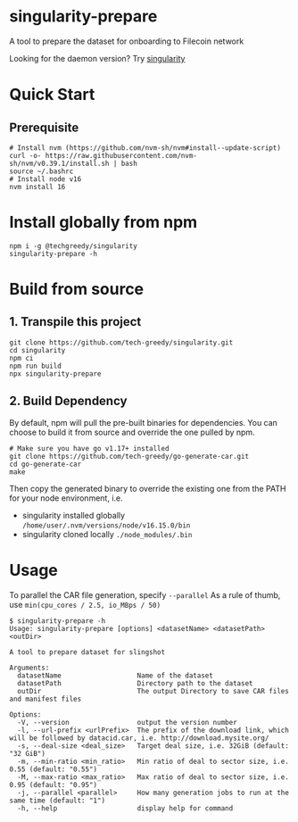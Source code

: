 # singularity-prepare
A tool to prepare the dataset for onboarding to Filecoin network

Looking for the daemon version? Try [singularity](./README.md)

# Quick Start
## Prerequisite
```shell
# Install nvm (https://github.com/nvm-sh/nvm#install--update-script)
curl -o- https://raw.githubusercontent.com/nvm-sh/nvm/v0.39.1/install.sh | bash
source ~/.bashrc
# Install node v16
nvm install 16
```
# Install globally from npm
```shell
npm i -g @techgreedy/singularity
singularity-prepare -h
```
# Build from source
## 1. Transpile this project
```shell
git clone https://github.com/tech-greedy/singularity.git
cd singularity
npm ci
npm run build
npx singularity-prepare
```
## 2. Build Dependency
By default, npm will pull the pre-built binaries for dependencies. You can choose to build it from source and override the one pulled by npm.
```shell
# Make sure you have go v1.17+ installed
git clone https://github.com/tech-greedy/go-generate-car.git
cd go-generate-car
make
```
Then copy the generated binary to override the existing one from the PATH for your node environment, i.e.
* singularity installed globally `/home/user/.nvm/versions/node/v16.15.0/bin`
* singularity cloned locally `./node_modules/.bin`


# Usage
To parallel the CAR file generation, specify `--parallel`
As a rule of thumb, use `min(cpu_cores / 2.5, io_MBps / 50)`

```shell
$ singularity-prepare -h
Usage: singularity-prepare [options] <datasetName> <datasetPath> <outDir>

A tool to prepare dataset for slingshot

Arguments:
  datasetName                   Name of the dataset
  datasetPath                   Directory path to the dataset
  outDir                        The output Directory to save CAR files and manifest files

Options:
  -V, --version                 output the version number
  -l, --url-prefix <urlPrefix>  The prefix of the download link, which will be followed by datacid.car, i.e. http://download.mysite.org/
  -s, --deal-size <deal_size>   Target deal size, i.e. 32GiB (default: "32 GiB")
  -m, --min-ratio <min_ratio>   Min ratio of deal to sector size, i.e. 0.55 (default: "0.55")
  -M, --max-ratio <max_ratio>   Max ratio of deal to sector size, i.e. 0.95 (default: "0.95")
  -j, --parallel <parallel>     How many generation jobs to run at the same time (default: "1")
  -h, --help                    display help for command
```
